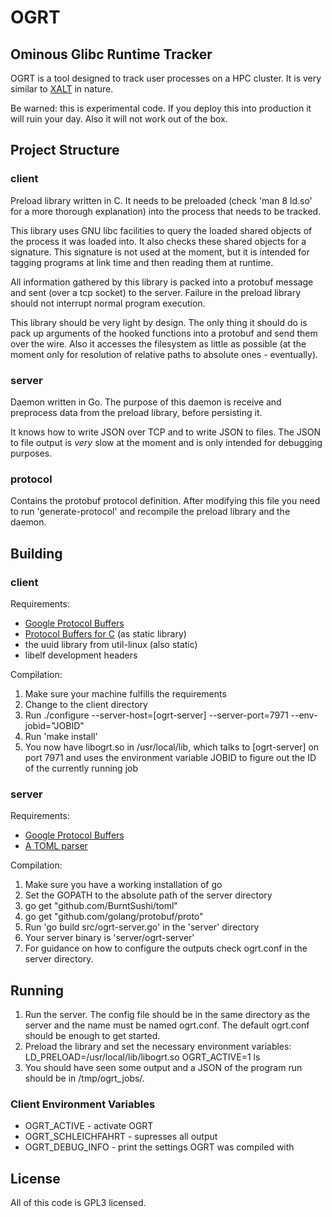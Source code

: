 # OGRT

## Ominous Glibc Runtime Tracker

OGRT is a tool designed to track user processes on a HPC cluster.
It is very similar to [XALT](https://github.com/Fahey-McLay/xalt) in nature.

Be warned: this is experimental code. If you deploy this into production
it will ruin your day. Also it will not work out of the box.

## Project Structure

### client

Preload library written in C. It needs to be preloaded (check 'man 8 ld.so'
for a more thorough explanation) into the process that needs to
be tracked.

This library uses GNU libc facilities to query the loaded shared objects
of the process it was loaded into. It also checks these shared objects
for a signature. This signature is not used at the moment, but it is
intended for tagging programs at link time and then reading them at
runtime.

All information gathered by this library is packed into a protobuf message
and sent (over a tcp socket) to the server. Failure in the preload library
should not interrupt normal program execution.

This library should be very light by design. The only thing it should do
is pack up arguments of the hooked functions into a protobuf and send
them over the wire. Also it accesses the filesystem as little as
possible (at the moment only for resolution of relative paths to
absolute ones - eventually).

### server

Daemon written in Go. The purpose of this daemon is receive and
preprocess data from the preload library, before persisting it.

It knows how to write JSON over TCP and to write JSON to files.
The JSON to file output is _very_ slow at the moment and is only
intended for debugging purposes.

### protocol

Contains the protobuf protocol definition. After modifying this file you
need to run 'generate-protocol' and recompile the preload library and
the daemon.

## Building

### client

Requirements:

* [Google Protocol Buffers](https://github.com/google/protobuf)
* [Protocol Buffers for C](https://github.com/protobuf-c/protobuf-c) (as static library)
* the uuid library from util-linux (also static)
* libelf development headers

Compilation:

1. Make sure your machine fulfills the requirements
2. Change to the client directory
2. Run ./configure --server-host=[ogrt-server] --server-port=7971
   --env-jobid="JOBID"
3. Run 'make install'
4. You now have libogrt.so in /usr/local/lib, which talks to
   [ogrt-server] on port 7971 and uses the environment variable JOBID to
   figure out the ID of the currently running job

### server

Requirements:

* [Google Protocol Buffers](https://github.com/google/protobuf)
* [A TOML parser](https://github.com/BurntSushi/toml)

Compilation:

1. Make sure you have a working installation of go
2. Set the GOPATH to the absolute path of the server directory
2. go get "github.com/BurntSushi/toml"
3. go get "github.com/golang/protobuf/proto"
4. Run 'go build src/ogrt-server.go' in the 'server' directory
5. Your server binary is 'server/ogrt-server'
6. For guidance on how to configure the outputs check ogrt.conf in the
   server directory.

## Running

1. Run the server. The config file should be in the same directory as
   the server and the name must be named ogrt.conf. The default ogrt.conf 
   should be enough to get started.
2. Preload the library and set the necessary environment variables:
   LD_PRELOAD=/usr/local/lib/libogrt.so OGRT_ACTIVE=1 ls
3. You should have seen some output and a JSON of the program run
    should be in /tmp/ogrt_jobs/.

### Client Environment Variables

- OGRT_ACTIVE - activate OGRT
- OGRT_SCHLEICHFAHRT - supresses all output
- OGRT_DEBUG_INFO - print the settings OGRT was compiled with


## License

All of this code is GPL3 licensed.

